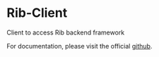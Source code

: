 # Rib-Client
Client to access Rib backend framework

For documentation, please visit the official [github](https://github.com/TheCollinCashio/Rib).
